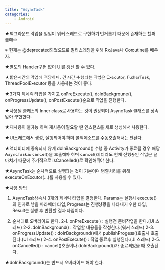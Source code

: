```yaml
---
title: "AsyncTask"
categories:
    - Android
---
```

★백그라운드 작업을 일일이 워커 스레드로 구현하기 번거롭기 때문에 존재하는 헬퍼 클래스

※ 현재는 @deprecated되었으므로 멀티스레딩을 위해 RxJava나 Coroutine를 배우자.

★별도의 Handler구현 없이 UI를 갱신 할 수 있다.

★짧은시간의 작업에 적당하다. 긴 시간 수행되는 작업은 Executor, FutherTask, ThreadPoolExecutor 등을 사용하는 것이 좋다.

★3가지 제네릭 타입을 가지고 onPreExecute(), doInBackgroune(), onProgressUpdate(), onPostExecute()순으로 작업을 진행한다. 

★사용될 클래스의 Inner class로 사용하는 것이 권장되며 AsyncTask 클래스를 상속받아 구현한다.

★재사용이 불가능 하며 재사용이 필요할 땐 인스턴스를 새로 생성해서 사용한다.

★UI스레드에서 생성, 실행되어야 하며 콜백메소드를 수동호출해서는 안된다.

★액티비티에 종속되지 않게 doInBackground() 수행 중 Activity가 종료될 경우 해당 AsyncTask도 cancel()을 호출해야 하며 cancel()되더라도 현재 진행중인 작업은 끝마치기 때문에 주기적으로 isCancelled()로 확인해줘야 한다.

★AsyncTask는 순차적으로 실행되는 것이 기본이며 병렬처리를 위해 executeOnExcutor(...)를 사용할 수 있다.

★사용 방법
1. AsyncTask상속시 3개의 제네릭 타입을 결정한다. Params는 실행시 execute()의 인자로 받을 파라메터 타입, Progress는 진행상황을 나타내기 위한 타입, Result는 실행 후 반환할 결과 타입이다.

2. 순서대로 오버라이드 한다.
2-1. onPreExecute() : 실행전 준비작업을 한다.(UI 스레드)
2-2. doInBackground() : 작업할 내용들을 작성한다.(워커 스레드)
2-3. onProgressUpdate() : doInBackground()에서 publishProgess()호출시 호출된다.(UI 스레드)
2-4. onPostExecute() : 작업 종료후 실행된다.(UI 스레드)
2-5. onCancelled() : cancel()호출이나 doInBackground()가 종료되었을 때 호출된다.

★doInBackground()는 반드시 오버라이드 해야 한다.


